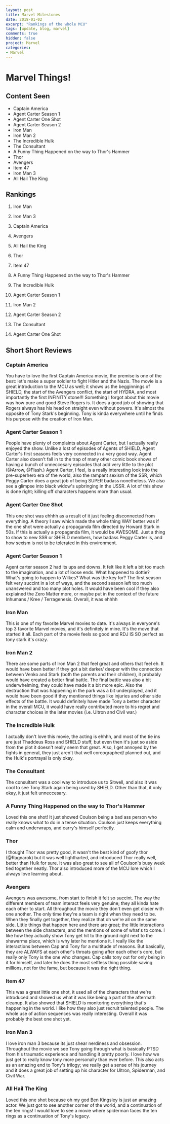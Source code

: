 ```yaml
---
layout: post
title: Marvel Milestones
date: 2018-01-02
excerpt: "Rankings of the whole MCU"
tags: [update, blog, marvel]
comments: true
hidden: false
project: Marvel
categories:
- Marvel
---
```


# Marvel Things!

## Content Seen

* Captain America
* Agent Carter Season 1
* Agent Carter One Shot
* Agent Carter Season 2
* Iron Man
* Iron Man 2
* The Incredible Hulk
* The Consultant
* A Funny Thing Happened on the way to Thor's Hammer
* Thor
* Avengers
* Item 47
* Iron Man 3
* All Hail The King


## Rankings

1) Iron Man

2) Iron Man 3

3) Captain America

4) Avengers

5) All Hail the King

6) Thor

7) Item 47

8) A Funny Thing Happened on the way to Thor's Hammer

9) The Incredible Hulk

10) Agent Carter Season 1

11) Iron Man 2

12) Agent Carter Season 2

13) The Consultant

14) Agent Carter One Shot

## Short Short Reviews

### Captain America

You have to love the first Captain America movie, the premise is one of the best: let's make a super soldier to fight Hitler and the Nazis. The movie is a great introduction to the MCU as well; it shows us the begginnings of SHIELD, the start of the Avengers conflict, the start of HYDRA, and most importantly the first INFINITY stone!!! Something I forgot about this movie was how pure and good Steve Rogers is. It does a good job of showing that Rogers always has his head on straight even without powers. It's almost the opposite of Tony Stark's beginning. Tony is kinda everywhere until he finds his purpose with the creation of Iron Man.

### Agent Carter Season 1
	
People have plenty of complaints about Agent Carter, but I actually really enjoyed the show. Unlike a lost of episodes of Agents of SHIELD, Agent Carter's first seasons feels very connected in a very good way. Agent Carter also doesn't fall in to the trap of many other comic book shows of having a bunch of unneccesary episodes that add very little to the plot (@Arrow, @Flash.) Agent Carter, I feel, is a really interesting look into the pre-superhero era of the world, also the rampant sexism of the SSR, which Peggy Carter does a great job of being SUPER badass nonetheless. We also see a glimpse into black widow's upbringing in the USSR. A lot of this show is done right; killing off characters happens more than usual. 

### Agent Carter One Shot
	
This one shot was ehhhh as a result of it just feeling disconnected from everything. A theory I saw which made the whole thing WAY better was if the one shot were actually a propaganda film directed by Howard Stark in 50s. If this is actually a propaganda film, it would be AWESOME. Just a thing to show to new SSR or SHIELD members, how badass Peggy Carter is, and how sexism is not to be tolerated in this environment.

### Agent Carter Season 1

Agent carter season 2 had its ups and downs. It felt like it left a bit too much to the imagination, and a lot of loose ends. What happened to dottie? What's going to happen to Wilkes? What was the key for? The first season felt very succint in a lot of ways, and the second season left too much unanswered and too many plot holes. It would have been cool if they also explained the Zero Matter more, or maybe put in the context of the future Inhumans / Kree / Terragenesis. Overall, it was ehhhh

### Iron Man

This is one of my favorite Marvel movies to date. It's always in everyone's top 3 favorite Marvel movies, and it's definitely in mine. It's the move that started it all. Each part of the movie feels so good and RDJ IS SO perfect as tony stark it's crazy.

### Iron Man 2

There are some parts of Iron Man 2 that feel great and others that feel eh. It would have been better if they got a bit darker/ deeper with the connection between Venko and Stark (both the parents and their children), it probably would have created a better final battle. The final battle was also a bit underwhelming, they could have made it a bit more epic. Also the destruction that was happening in the park was a bit underplayed, and it would have been good if they mentioned things like injuries and other side effects of the battle. It would definitely have made Tony a better character in the overall MCU, it would have really contributed more to his regret and character choices in the later movies (i.e. Ultron and Civil war.)

### The Incredible Hulk

I actually don't love this movie, the acting is ehhhh, and most of the tie ins are just Thaddeus Ross and SHIELD stuff, but even then it's just so aside from the plot it doesn't really seem that great. Also, I get annoyed by the fights in general, they just aren't that well coreographed/ planned out, and the Hulk's portrayal is only okay.

### The Consultant

The consultant was a cool way to introduce us to Sitwell, and also it was cool to see Tony Stark again being used by SHIELD. Other than that, it only okay, it just felt unneccesary.

### A Funny Thing Happened on the way to Thor's Hammer

Loved this one shot! It just showed Coulson being a bad ass person who really knows what to do in a tense situation. Coulson just keeps everything calm and underwraps, and carry's himself perfectly.

### Thor

I thought Thor was pretty good, it wasn't the best kind of goofy thor (@Ragnarok) but it was well lightharted, and introduced Thor really well, better than Hulk for sure. It was also great to see all of Coulson's busy week tied together neatly. Thor also introduced more of the MCU lore which I always love learning about.

### Avengers

Avengers was awesome, from start to finish it felt so succint. The way the different members of team interact feels very genuine; they all kinda hate each other to start. All throughout the movie they don't even get closer with one another. The only time they're a team is right when they need to be. When they finally get together, they realize that oh we're all on the same side. Little things that happen here and there are great; the little interactions between the side characters, and the mentions of some of what's to come. I like how they actually show Tony get hit to the ground right next to the shawarma place, which is why later he mentions it. I really like the interactions between Cap and Tony for a multitude of reasons. But basically, they are ALWAYS at each other's throats going after each other's core, but really only Tony is the one who changes. Cap calls tony out for only being in it for himself, and later he does the most selfless thing possible saving millions, not for the fame, but because it was the right thing.


### Item 47

This was a great little one shot, it used all of the characters that we're introduced and showed us what it was like being a part of the aftermath cleanup. It also showed that SHIELD is monitoring everything that's happening in the world. I like how they also just recruit talented people. The whole use of action sequences was really interesting. Overall it was probably the best one shot yet. 


### Iron Man 3

I love iron man 3 because its just shear nerdiness and obsession. Throughout the movie we see Tony going through what is basically PTSD from his traumatic experience and handling it pretty poorly. I love how we just get to really know tony more personally than ever before. This also acts as an amazing end to Tony's trilogy; we really get a sense of his journey and it does a great job of setting up his character for Ultron, Spiderman, and Civil War.

### All Hail The King

Loved this one shot because oh my god Ben Kingsley is just an amazing actor. We just got to see another corner of the world, and a continuation of the ten rings! I would love to see a movie where spiderman faces the ten rings as a continuation of Tony's legacy.







